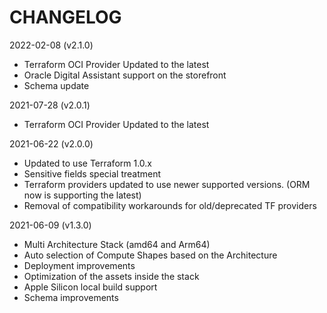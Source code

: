 # CHANGELOG

2022-02-08 (v2.1.0)

- Terraform OCI Provider Updated to the latest
- Oracle Digital Assistant support on the storefront
- Schema update

2021-07-28 (v2.0.1)

- Terraform OCI Provider Updated to the latest

2021-06-22 (v2.0.0)

- Updated to use Terraform 1.0.x
- Sensitive fields special treatment
- Terraform providers updated to use newer supported versions. (ORM now is supporting the latest)
- Removal of compatibility workarounds for old/deprecated TF providers

2021-06-09 (v1.3.0)

- Multi Architecture Stack (amd64 and Arm64)
- Auto selection of Compute Shapes based on the Architecture
- Deployment improvements
- Optimization of the assets inside the stack
- Apple Silicon local build support
- Schema improvements
